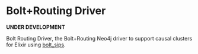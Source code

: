 # Bolt+Routing Driver

**UNDER DEVELOPMENT**

Bolt Routing Driver, the Bolt+Routing Neo4j driver to support causal clusters for Elixir using [bolt_sips](https://github.com/florinpatrascu/bolt_sips).

